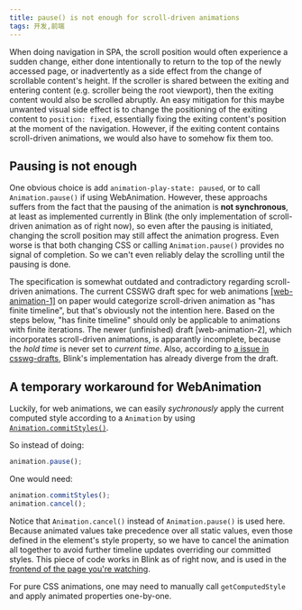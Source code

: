 ```yaml
---
title: pause() is not enough for scroll-driven animations
tags: 开发,前端
---
```


When doing navigation in SPA, the scroll position would often experience a sudden change, either done intentionally to return to the top of the newly accessed page, or inadvertently as a side effect from the change of scrollable content's height. If the scroller is shared between the exiting and entering content (e.g. scroller being the root viewport), then the exiting content would also be scrolled abruptly. An easy mitigation for this maybe unwanted visual side effect is to change the positioning of the exiting content to `position: fixed`, essentially fixing the exiting content's position at the moment of the navigation. However, if the exiting content contains scroll-driven animations, we would also have to somehow fix them too.

## Pausing is not enough

One obvious choice is add `animation-play-state: paused`, or to call `Animation.pause()` if using WebAnimation. However, these approachs suffers from the fact that the pausing of the animation is **not synchronous**, at least as implemented currently in Blink (the only implementation of scroll-driven animation as of right now), so even after the pausing is initiated, changing the scroll position may still affect the animation progress. Even worse is that both changing CSS or calling `Animation.pause()` provides no signal of completion. So we can't even reliably delay the scrolling until the pausing is done.

The specification is somewhat outdated and contradictory regarding scroll-driven animations. The current CSSWG draft spec for web animations [\[web-animation-1\]](https://drafts.csswg.org/web-animations-1/#pausing-an-animation-section) on paper would categorize scroll-driven animation as "has finite timeline", but that's obviously not the intention here. Based on the steps below, "has finite timeline" should only be applicable to animations with finite iterations. The newer (unfinished) draft \[web-animation-2\], which incorporates scroll-driven animations, is apparantly incomplete, because the _hold time_ is never set to _current time_. Also, according to [a issue in csswg-drafts](https://github.com/w3c/csswg-drafts/issues/11469#issuecomment-2634876248), Blink's implementation has already diverge from the draft.

## A temporary workaround for WebAnimation

Luckily, for web animations, we can easily _sychronously_ apply the current computed style according to a `Animation` by using [`Animation.commitStyles()`](https://drafts.csswg.org/web-animations-1/#dom-animation-commitstyles).

So instead of doing:

```javascript
animation.pause();
```

One would need:

```javascript
animation.commitStyles();
animation.cancel();
```

Notice that `Animation.cancel()` instead of `Animation.pause()` is used here. Because animated values take precedence over all static values, even those defined in the element's style property, so we have to cancel the animation all together to avoid further timeline updates overriding our committed styles. This piece of code works in Blink as of right now, and is used in the [frontend of the page you're watching](https://github.com/CircuitCoder/layered/blob/148c2590a3885d0048455586534fb6d6a21d2d74/web/src/main.tsx#L1047-L1053).

For pure CSS animations, one may need to manually call `getComputedStyle` and apply animated properties one-by-one.
